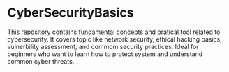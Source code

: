 # CyberSecurityBasics
This repository contains fundamental concepts and pratical tool related to cybersecurity. It covers topic like network security, ethical hacking basics, vulnerbility assessment, and commom security practices. Ideal for beginners who want to learn how to protect system and understand common cyber threats.
